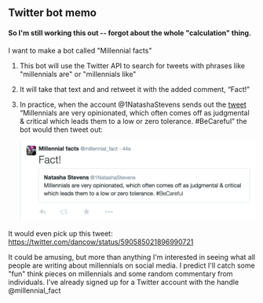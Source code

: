 ## Twitter bot memo

#### So I'm still working this out -- forgot about the whole "calculation" thing. 

I want to make a bot called "Millennial facts" 

1. This bot will use the Twitter API to search for tweets with phrases like "millennials are" or "millennials like" 

2. It will take that text and and retweet it with the added comment, “Fact!” 

3. In practice, when the account @1NatashaStevens sends out the [tweet](https://twitter.com/1NatashaStevens/status/587820884603318273) “Millennials are very opinionated, which often comes off as judgmental & critical which leads them to a low or zero tolerance. #BeCareful” the bot would then tweet out:

	![](twitter-ss.png)

It would even pick up this tweet: https://twitter.com/dancow/status/590585021896990721

It could be amusing, but more than anything I'm interested in seeing what all people are writing about millennials on social media. I predict I'll catch some "fun" think pieces on millennials and some random commentary from individuals. I’ve already signed up for a Twitter account with the handle @millennial_fact